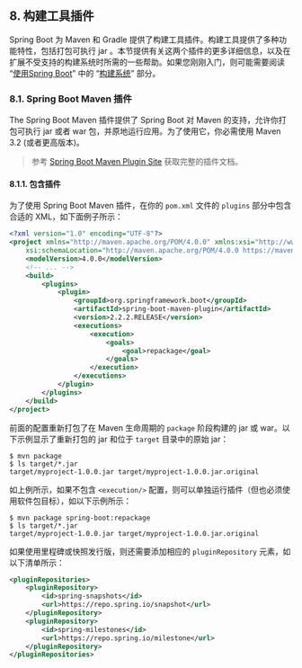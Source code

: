 ## 8. 构建工具插件

Spring Boot 为 Maven 和 Gradle 提供了构建工具插件。构建工具提供了多种功能特性，包括打包可执行 jar 。本节提供有关这两个插件的更多详细信息，以及在扩展不受支持的构建系统时所需的一些帮助。如果您刚刚入门，则可能需要阅读 “[使用Spring Boot](https://docs.spring.io/spring-boot/docs/2.2.2.RELEASE/reference/htmlsingle/#using-boot)” 中的 “[构建系统](https://docs.spring.io/spring-boot/docs/2.2.2.RELEASE/reference/htmlsingle/#using-boot-build-systems)” 部分。

### 8.1. Spring Boot Maven 插件

The Spring Boot Maven 插件提供了 Spring Boot 对 Maven 的支持，允许你打包可执行 jar 或者 war 包，并原地运行应用。为了使用它，你必需使用 Maven 3.2 (或者更高版本)。

> 参考 [Spring Boot Maven Plugin Site](https://docs.spring.io/spring-boot/docs/2.2.2.RELEASE/maven-plugin/) 获取完整的插件文档。

#### 8.1.1. 包含插件

为了使用 Spring Boot Maven 插件，在你的 `pom.xml` 文件的 `plugins` 部分中包含合适的 XML，如下面例子所示：

```xml
<?xml version="1.0" encoding="UTF-8"?>
<project xmlns="http://maven.apache.org/POM/4.0.0" xmlns:xsi="http://www.w3.org/2001/XMLSchema-instance"
    xsi:schemaLocation="http://maven.apache.org/POM/4.0.0 https://maven.apache.org/xsd/maven-4.0.0.xsd">
    <modelVersion>4.0.0</modelVersion>
    <!-- ... -->
    <build>
        <plugins>
            <plugin>
                <groupId>org.springframework.boot</groupId>
                <artifactId>spring-boot-maven-plugin</artifactId>
                <version>2.2.2.RELEASE</version>
                <executions>
                    <execution>
                        <goals>
                            <goal>repackage</goal>
                        </goals>
                    </execution>
                </executions>
            </plugin>
        </plugins>
    </build>
</project>
```

前面的配置重新打包了在 Maven 生命周期的 `package` 阶段构建的 jar 或 war。以下示例显示了重新打包的 jar 和位于 `target` 目录中的原始 jar：

```
$ mvn package
$ ls target/*.jar
target/myproject-1.0.0.jar target/myproject-1.0.0.jar.original
```

如上例所示，如果不包含 `<execution/>` 配置，则可以单独运行插件（但也必须使用软件包目标），如以下示例所示：

```
$ mvn package spring-boot:repackage
$ ls target/*.jar
target/myproject-1.0.0.jar target/myproject-1.0.0.jar.original
```

如果使用里程碑或快照发行版，则还需要添加相应的 `pluginRepository` 元素，如以下清单所示：

```xml
<pluginRepositories>
    <pluginRepository>
        <id>spring-snapshots</id>
        <url>https://repo.spring.io/snapshot</url>
    </pluginRepository>
    <pluginRepository>
        <id>spring-milestones</id>
        <url>https://repo.spring.io/milestone</url>
    </pluginRepository>
</pluginRepositories>
```